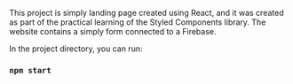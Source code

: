 This project is simply landing page created using React, 
and it was created as part of the practical learning of the Styled Components library. 
The website contains a simply form connected to a Firebase. 


In the project directory, you can run:

### `npm start`



